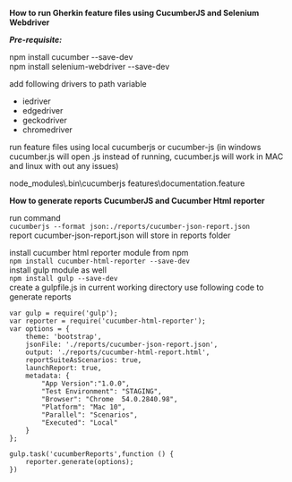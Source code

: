 **How to run Gherkin feature files using CucumberJS and Selenium Webdriver**

_**Pre-requisite:**_

npm install cucumber --save-dev  
npm install selenium-webdriver --save-dev  

add following drivers to path variable   
* iedriver                                                                                                          
* edgedriver  
* geckodriver  
* chromedriver 
       
run feature files using local cucumberjs or cucumber-js   (in windows cucumber.js will open .js instead of running, cucumber.js will work in MAC and linux with out any issues)

node_modules\\.bin\cucumberjs  features\documentation.feature

**How to generate reports CucumberJS and Cucumber Html reporter**

run command  
`cucumberjs --format json:./reports/cucumber-json-report.json`         
report cucumber-json-report.json  will store in reports folder 

install cucumber html reporter module from npm  
`npm install cucumber-html-reporter --save-dev`       
install gulp module as well  
`npm install gulp --save-dev`  
create a gulpfile.js in current working directory
use following code to generate reports  
```  
var gulp = require('gulp');
var reporter = require('cucumber-html-reporter');
var options = {  
    theme: 'bootstrap',  
    jsonFile: './reports/cucumber-json-report.json',  
    output: './reports/cucumber-html-report.html',  
    reportSuiteAsScenarios: true,  
    launchReport: true,  
    metadata: {  
        "App Version":"1.0.0",  
        "Test Environment": "STAGING",  
        "Browser": "Chrome  54.0.2840.98",  
        "Platform": "Mac 10",  
        "Parallel": "Scenarios",  
        "Executed": "Local"  
    }  
};  

gulp.task('cucumberReports',function () {  
    reporter.generate(options);  
})
```       

